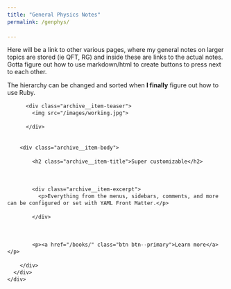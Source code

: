 ```yaml
---
title: "General Physics Notes"
permalink: /genphys/

---
```


Here will be a link to other various pages, where my general notes on larger topics are stored (ie QFT, RG) and inside these are links to the actual notes. Gotta figure out how to use markdown/html to create buttons to press next to each other.

The hierarchy can be changed and sorted when **I finally** figure out how to use Ruby.  

<div class="feature__item">
      <div class="archive__item">

          <div class="archive__item-teaser">
            <img src="/images/working.jpg">

          </div>


        <div class="archive__item-body">

            <h2 class="archive__item-title">Super customizable</h2>



            <div class="archive__item-excerpt">
              <p>Everything from the menus, sidebars, comments, and more can be configured or set with YAML Front Matter.</p>

            </div>



            <p><a href="/books/" class="btn btn--primary">Learn more</a></p>

        </div>
      </div>
    </div>
